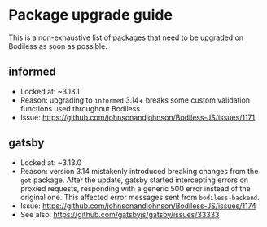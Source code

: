 # Package upgrade guide
This is a non-exhaustive list of packages that need to be upgraded on Bodiless as soon as possible.

## informed
- Locked at: ~3.13.1
- Reason: upgrading to `informed` 3.14+ breaks some custom validation functions used 
throughout Bodiless.
- Issue: https://github.com/johnsonandjohnson/Bodiless-JS/issues/1171

## gatsby
- Locked at: ~3.13.0
- Reason: version 3.14 mistakenly introduced breaking changes from the `got` package. After the
update, gatsby started intercepting errors on proxied requests, responding with a generic 500 error
instead of the original one. This affected error messages sent from `bodiless-backend`.
- Issue: https://github.com/johnsonandjohnson/Bodiless-JS/issues/1174
- See also: https://github.com/gatsbyjs/gatsby/issues/33333
